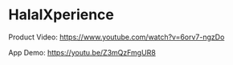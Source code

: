 # HalalXperience

Product Video: https://www.youtube.com/watch?v=6orv7-ngzDo

App Demo: https://youtu.be/Z3mQzFmgUR8
